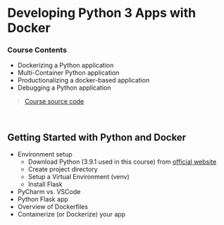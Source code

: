 # Developing Python 3 Apps with Docker


### Course Contents
- Dockerizing a Python application
- Multi-Container Python application
- Productionalizing a docker-based application
- Debugging a Python application

> [Course source code](https://github.com/geekcap-pluralsight/python-docker)

<br>

## Getting Started with Python and Docker
- Environment setup
    - Download Python (3.9.1 used in this course) from [official website](https://www.python.org)
    - Create project directory
    - Setup a Virtual Environment (venv)
    - Install Flask
- PyCharm vs. VSCode
- Python Flask app
- Overview of Dockerfiles
- Containerize (or Dockerize) your app

